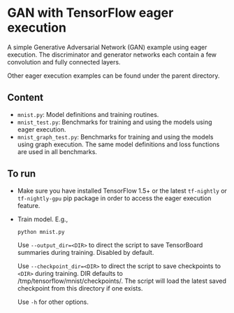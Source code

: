 # GAN with TensorFlow eager execution

A simple Generative Adversarial Network (GAN) example using eager execution.
The discriminator and generator networks each contain a few convolution and
fully connected layers.

Other eager execution examples can be found under the parent directory.

##  Content

- `mnist.py`: Model definitions and training routines.
- `mnist_test.py`: Benchmarks for training and using the models using eager
execution.
- `mnist_graph_test.py`: Benchmarks for training and using the models using
graph execution. The same model definitions and loss functions are used in
all benchmarks.


## To run

- Make sure you have installed TensorFlow 1.5+ or the latest `tf-nightly`
or `tf-nightly-gpu` pip package in order to access the eager execution feature.

- Train model. E.g.,

  ```bash
  python mnist.py
  ```
  
  Use `--output_dir=<DIR>` to direct the script to save TensorBoard summaries
  during training. Disabled by default.
  
  Use `--checkpoint_dir=<DIR>` to direct the script to save checkpoints to
  `<DIR>` during training. DIR defaults to /tmp/tensorflow/mnist/checkpoints/.
  The script will load the   latest saved checkpoint from this directory if
  one exists.
  
  Use `-h` for other options.
